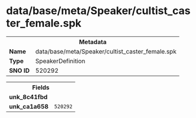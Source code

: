 <h1>data/base/meta/Speaker/cultist_caster_female.spk</h1><table><tr><th colspan="100%">Metadata</th></tr><tr><td><b>Name</b></td><td>data/base/meta/Speaker/cultist_caster_female.spk</td></tr><tr><td><b>Type</b></td><td>SpeakerDefinition</td></tr><tr><td><b>SNO ID</b></td><td>520292</td></tr></table>

<table><tr><th colspan="100%">Fields</th></tr><tr><td><b>unk_8c41fbd</b></td><td></td></tr><tr><td><b>unk_ca1a658</b></td><td><code>520292</code></td></tr></table>

